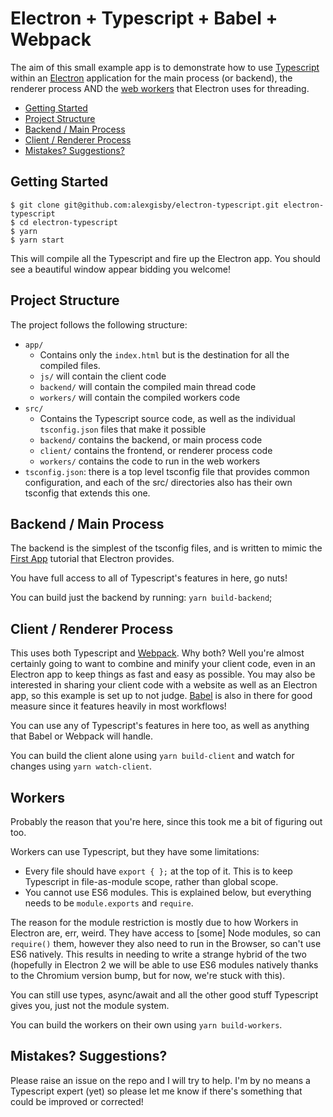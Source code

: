# Electron + Typescript + Babel + Webpack

The aim of this small example app is to demonstrate how to use [Typescript](https://typescriptlang.org) within an
[Electron](https://electronjs.org) application for the main process (or backend), the renderer process AND the [web
workers](https://electronjs.org/docs/tutorial/multithreading) that Electron uses for threading.

- [Getting Started](#getting-started)
- [Project Structure](#project-structure)
- [Backend / Main Process](#backend-main-process)
- [Client / Renderer Process](#client-renderer-process)
- [Mistakes? Suggestions?](#mistakes-suggestions)

## Getting Started

```
$ git clone git@github.com:alexgisby/electron-typescript.git electron-typescript
$ cd electron-typescript
$ yarn
$ yarn start
```

This will compile all the Typescript and fire up the Electron app. You should see a beautiful window appear bidding
you welcome!

## Project Structure

The project follows the following structure:

- `app/`
    - Contains only the `index.html` but is the destination for all the compiled files.
    - `js/` will contain the client code
    - `backend/` will contain the compiled main thread code
    - `workers/` will contain the compiled workers code
- `src/`
    - Contains the Typescript source code, as well as the individual `tsconfig.json` files that make it possible
    - `backend/` contains the backend, or main process code
    - `client/` contains the frontend, or renderer process code
    - `workers/` contains the code to run in the web workers
- `tsconfig.json`: there is a top level tsconfig file that provides common configuration, and each of the src/ directories also has their own tsconfig that extends this one.

## Backend / Main Process

The backend is the simplest of the tsconfig files, and is written to mimic the
[First App](https://electronjs.org/docs/tutorial/first-app) tutorial that Electron provides.

You have full access to all of Typescript's features in here, go nuts!

You can build just the backend by running: `yarn build-backend`;

## Client / Renderer Process

This uses both Typescript and [Webpack](https://webpack.js.org/). Why both? Well you're almost certainly going to want
to combine and minify your client code, even in an Electron app to keep things as fast and easy as possible. You may
also be interested in sharing your client code with a website as well as an Electron app, so this example is set up to
not judge. [Babel](https://babeljs.io/) is also in there for good measure since it features heavily in most workflows!

You can use any of Typescript's features in here too, as well as anything that Babel or Webpack will handle.

You can build the client alone using `yarn build-client` and watch for changes using `yarn watch-client`.

## Workers

Probably the reason that you're here, since this took me a bit of figuring out too.

Workers can use Typescript, but they have some limitations:

- Every file should have `export { };` at the top of it. This is to keep Typescript in file-as-module scope, rather than
global scope.
- You cannot use ES6 modules. This is explained below, but everything needs to be `module.exports` and `require`.

The reason for the module restriction is mostly due to how Workers in Electron are, err, weird. They have access to [some]
Node modules, so can `require()` them, however they also need to run in the Browser, so can't use ES6 natively. This
results in needing to write a strange hybrid of the two (hopefully in Electron 2 we will be able to use ES6 modules natively
thanks to the Chromium version bump, but for now, we're stuck with this).

You can still use types, async/await and all the other good stuff Typescript gives you, just not the module system.

You can build the workers on their own using `yarn build-workers`.

## Mistakes? Suggestions?

Please raise an issue on the repo and I will try to help. I'm by no means a Typescript expert (yet) so please let me
know if there's something that could be improved or corrected!
